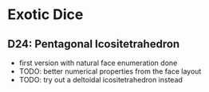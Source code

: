 # Exotic Dice

## D24: Pentagonal Icositetrahedron

- first version with natural face enumeration done
- TODO: better numerical properties from the face layout
- TODO: try out a deltoidal icositetrahedron instead
